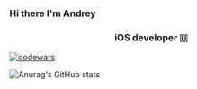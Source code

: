 ### Hi there I'm Andrey
<h3 align="center"> iOS developer 🇺</h3>

[![codewars](https://www.codewars.com/users/AndyNas/badges/small)](https://www.codewars.com/users/AndyNas)


![Anurag's GitHub stats](https://github-readme-stats.vercel.app/api?username=AndNasPlay&show_icons=true&theme=radical)

<!--
**AndNasPlay/AndNasPlay** is a ✨ _special_ ✨ repository because its `README.md` (this file) appears on your GitHub profile.

Here are some ideas to get you started:

- 🔭 I’m currently working on ...
- 🌱 I’m currently learning ...
- 👯 I’m looking to collaborate on ...
- 🤔 I’m looking for help with ...
- 💬 Ask me about ...
- 📫 How to reach me: ...
- 😄 Pronouns: ...
- ⚡ Fun fact: ...
-->
